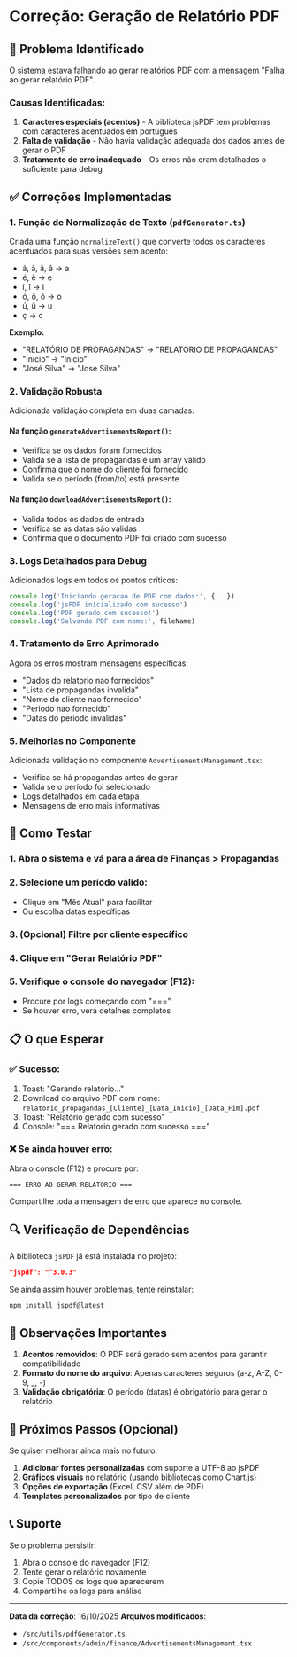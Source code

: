 # Correção: Geração de Relatório PDF

## 🔧 Problema Identificado

O sistema estava falhando ao gerar relatórios PDF com a mensagem "Falha ao gerar relatório PDF".

### Causas Identificadas:

1. **Caracteres especiais (acentos)** - A biblioteca jsPDF tem problemas com caracteres acentuados em português
2. **Falta de validação** - Não havia validação adequada dos dados antes de gerar o PDF
3. **Tratamento de erro inadequado** - Os erros não eram detalhados o suficiente para debug

## ✅ Correções Implementadas

### 1. Função de Normalização de Texto (`pdfGenerator.ts`)

Criada uma função `normalizeText()` que converte todos os caracteres acentuados para suas versões sem acento:

- á, à, ã, â → a
- é, ê → e
- í, î → i
- ó, õ, ô → o
- ú, û → u
- ç → c

**Exemplo:**
- "RELATÓRIO DE PROPAGANDAS" → "RELATORIO DE PROPAGANDAS"
- "Início" → "Inicio"
- "José Silva" → "Jose Silva"

### 2. Validação Robusta

Adicionada validação completa em duas camadas:

#### Na função `generateAdvertisementsReport()`:
- Verifica se os dados foram fornecidos
- Valida se a lista de propagandas é um array válido
- Confirma que o nome do cliente foi fornecido
- Valida se o período (from/to) está presente

#### Na função `downloadAdvertisementsReport()`:
- Valida todos os dados de entrada
- Verifica se as datas são válidas
- Confirma que o documento PDF foi criado com sucesso

### 3. Logs Detalhados para Debug

Adicionados logs em todos os pontos críticos:

```javascript
console.log('Iniciando geracao de PDF com dados:', {...})
console.log('jsPDF inicializado com sucesso')
console.log('PDF gerado com sucesso!')
console.log('Salvando PDF com nome:', fileName)
```

### 4. Tratamento de Erro Aprimorado

Agora os erros mostram mensagens específicas:
- "Dados do relatorio nao fornecidos"
- "Lista de propagandas invalida"
- "Nome do cliente nao fornecido"
- "Periodo nao fornecido"
- "Datas do periodo invalidas"

### 5. Melhorias no Componente

Adicionada validação no componente `AdvertisementsManagement.tsx`:
- Verifica se há propagandas antes de gerar
- Valida se o período foi selecionado
- Logs detalhados em cada etapa
- Mensagens de erro mais informativas

## 🧪 Como Testar

### 1. Abra o sistema e vá para a área de Finanças > Propagandas

### 2. Selecione um período válido:
   - Clique em "Mês Atual" para facilitar
   - Ou escolha datas específicas

### 3. (Opcional) Filtre por cliente específico

### 4. Clique em "Gerar Relatório PDF"

### 5. Verifique o console do navegador (F12):
   - Procure por logs começando com "==="
   - Se houver erro, verá detalhes completos

## 📋 O que Esperar

### ✅ Sucesso:
1. Toast: "Gerando relatório..."
2. Download do arquivo PDF com nome: `relatorio_propagandas_[Cliente]_[Data_Inicio]_[Data_Fim].pdf`
3. Toast: "Relatório gerado com sucesso"
4. Console: "=== Relatorio gerado com sucesso ==="

### ❌ Se ainda houver erro:

Abra o console (F12) e procure por:
```
=== ERRO AO GERAR RELATORIO ===
```

Compartilhe toda a mensagem de erro que aparece no console.

## 🔍 Verificação de Dependências

A biblioteca `jsPDF` já está instalada no projeto:

```json
"jspdf": "^3.0.3"
```

Se ainda assim houver problemas, tente reinstalar:

```bash
npm install jspdf@latest
```

## 📝 Observações Importantes

1. **Acentos removidos**: O PDF será gerado sem acentos para garantir compatibilidade
2. **Formato do nome do arquivo**: Apenas caracteres seguros (a-z, A-Z, 0-9, _, -)
3. **Validação obrigatória**: O período (datas) é obrigatório para gerar o relatório

## 🎯 Próximos Passos (Opcional)

Se quiser melhorar ainda mais no futuro:

1. **Adicionar fontes personalizadas** com suporte a UTF-8 ao jsPDF
2. **Gráficos visuais** no relatório (usando bibliotecas como Chart.js)
3. **Opções de exportação** (Excel, CSV além de PDF)
4. **Templates personalizados** por tipo de cliente

## 📞 Suporte

Se o problema persistir:

1. Abra o console do navegador (F12)
2. Tente gerar o relatório novamente
3. Copie TODOS os logs que aparecerem
4. Compartilhe os logs para análise

---

**Data da correção**: 16/10/2025
**Arquivos modificados**:
- `/src/utils/pdfGenerator.ts`
- `/src/components/admin/finance/AdvertisementsManagement.tsx`

